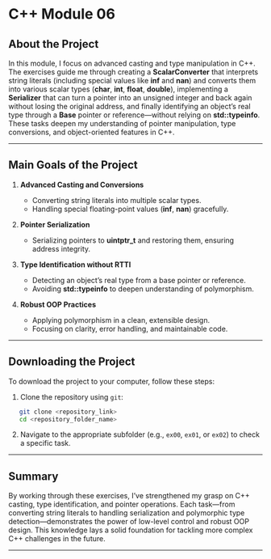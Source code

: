 # C++ Module 06

## About the Project

In this module, I focus on advanced casting and type manipulation in C++. The exercises guide me through creating a **ScalarConverter** that interprets string literals (including special values like **inf** and **nan**) and converts them into various scalar types (**char**, **int**, **float**, **double**), implementing a **Serializer** that can turn a pointer into an unsigned integer and back again without losing the original address, and finally identifying an object’s real type through a **Base** pointer or reference—without relying on **std::typeinfo**. These tasks deepen my understanding of pointer manipulation, type conversions, and object-oriented features in C++.

---

## Main Goals of the Project

1. **Advanced Casting and Conversions**
   - Converting string literals into multiple scalar types.
   - Handling special floating-point values (**inf**, **nan**) gracefully.

2. **Pointer Serialization**
   - Serializing pointers to **uintptr_t** and restoring them, ensuring address integrity.

3. **Type Identification without RTTI**
   - Detecting an object’s real type from a base pointer or reference.
   - Avoiding **std::typeinfo** to deepen understanding of polymorphism.

4. **Robust OOP Practices**
   - Applying polymorphism in a clean, extensible design.
   - Focusing on clarity, error handling, and maintainable code.

---

## Downloading the Project

To download the project to your computer, follow these steps:

1. Clone the repository using `git`:
```bash
   git clone <repository_link>
   cd <repository_folder_name>
```

2. Navigate to the appropriate subfolder (e.g., `ex00`, `ex01`, or `ex02`) to check a specific task.

---

## Summary

By working through these exercises, I’ve strengthened my grasp on C++ casting, type identification, and pointer operations. Each task—from converting string literals to handling serialization and polymorphic type detection—demonstrates the power of low-level control and robust OOP design. This knowledge lays a solid foundation for tackling more complex C++ challenges in the future.

---
